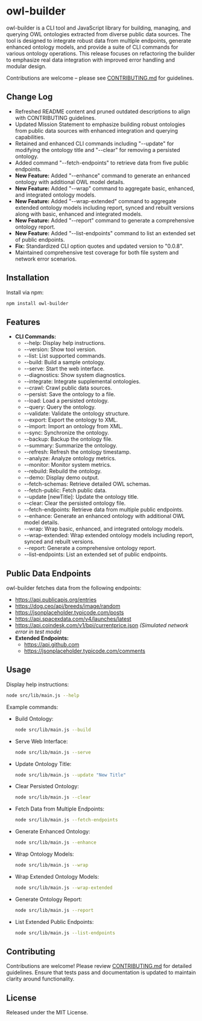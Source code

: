 # owl-builder

owl-builder is a CLI tool and JavaScript library for building, managing, and querying OWL ontologies extracted from diverse public data sources. The tool is designed to integrate robust data from multiple endpoints, generate enhanced ontology models, and provide a suite of CLI commands for various ontology operations. This release focuses on refactoring the builder to emphasize real data integration with improved error handling and modular design.

Contributions are welcome – please see [CONTRIBUTING.md](./CONTRIBUTING.md) for guidelines.

## Change Log
- Refreshed README content and pruned outdated descriptions to align with CONTRIBUTING guidelines.
- Updated Mission Statement to emphasize building robust ontologies from public data sources with enhanced integration and querying capabilities.
- Retained and enhanced CLI commands including "--update" for modifying the ontology title and "--clear" for removing a persisted ontology.
- Added command "--fetch-endpoints" to retrieve data from five public endpoints.
- **New Feature:** Added "--enhance" command to generate an enhanced ontology with additional OWL model details.
- **New Feature:** Added "--wrap" command to aggregate basic, enhanced, and integrated ontology models.
- **New Feature:** Added "--wrap-extended" command to aggregate extended ontology models including report, synced and rebuilt versions along with basic, enhanced and integrated models.
- **New Feature:** Added "--report" command to generate a comprehensive ontology report.
- **New Feature:** Added "--list-endpoints" command to list an extended set of public endpoints.
- **Fix:** Standardized CLI option quotes and updated version to "0.0.8".
- Maintained comprehensive test coverage for both file system and network error scenarios.

## Installation

Install via npm:

```bash
npm install owl-builder
```

## Features

- **CLI Commands:**
  - --help: Display help instructions.
  - --version: Show tool version.
  - --list: List supported commands.
  - --build: Build a sample ontology.
  - --serve: Start the web interface.
  - --diagnostics: Show system diagnostics.
  - --integrate: Integrate supplemental ontologies.
  - --crawl: Crawl public data sources.
  - --persist: Save the ontology to a file.
  - --load: Load a persisted ontology.
  - --query: Query the ontology.
  - --validate: Validate the ontology structure.
  - --export: Export the ontology to XML.
  - --import: Import an ontology from XML.
  - --sync: Synchronize the ontology.
  - --backup: Backup the ontology file.
  - --summary: Summarize the ontology.
  - --refresh: Refresh the ontology timestamp.
  - --analyze: Analyze ontology metrics.
  - --monitor: Monitor system metrics.
  - --rebuild: Rebuild the ontology.
  - --demo: Display demo output.
  - --fetch-schemas: Retrieve detailed OWL schemas.
  - --fetch-public: Fetch public data.
  - --update [newTitle]: Update the ontology title.
  - --clear: Clear the persisted ontology file.
  - --fetch-endpoints: Retrieve data from multiple public endpoints.
  - --enhance: Generate an enhanced ontology with additional OWL model details.
  - --wrap: Wrap basic, enhanced, and integrated ontology models.
  - --wrap-extended: Wrap extended ontology models including report, synced and rebuilt versions.
  - --report: Generate a comprehensive ontology report.
  - --list-endpoints: List an extended set of public endpoints.

## Public Data Endpoints

owl-builder fetches data from the following endpoints:

- https://api.publicapis.org/entries
- https://dog.ceo/api/breeds/image/random
- https://jsonplaceholder.typicode.com/posts
- https://api.spacexdata.com/v4/launches/latest
- https://api.coindesk.com/v1/bpi/currentprice.json *(Simulated network error in test mode)*
- **Extended Endpoints:**
  - https://api.github.com
  - https://jsonplaceholder.typicode.com/comments

## Usage

Display help instructions:

```bash
node src/lib/main.js --help
```

Example commands:

- Build Ontology:
  ```bash
  node src/lib/main.js --build
  ```
- Serve Web Interface:
  ```bash
  node src/lib/main.js --serve
  ```
- Update Ontology Title:
  ```bash
  node src/lib/main.js --update "New Title"
  ```
- Clear Persisted Ontology:
  ```bash
  node src/lib/main.js --clear
  ```
- Fetch Data from Multiple Endpoints:
  ```bash
  node src/lib/main.js --fetch-endpoints
  ```
- Generate Enhanced Ontology:
  ```bash
  node src/lib/main.js --enhance
  ```
- Wrap Ontology Models:
  ```bash
  node src/lib/main.js --wrap
  ```
- Wrap Extended Ontology Models:
  ```bash
  node src/lib/main.js --wrap-extended
  ```
- Generate Ontology Report:
  ```bash
  node src/lib/main.js --report
  ```
- List Extended Public Endpoints:
  ```bash
  node src/lib/main.js --list-endpoints
  ```

## Contributing

Contributions are welcome! Please review [CONTRIBUTING.md](./CONTRIBUTING.md) for detailed guidelines. Ensure that tests pass and documentation is updated to maintain clarity around functionality.

## License

Released under the MIT License.
